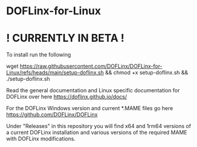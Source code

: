# DOFLinx-for-Linux

# ! CURRENTLY IN BETA !

To install run the following

wget https://raw.githubusercontent.com/DOFLinx/DOFLinx-for-Linux/refs/heads/main/setup-doflinx.sh && chmod +x setup-doflinx.sh && ./setup-doflinx.sh


Read the general documentation and Linux specific documentation for DOFLinx over here https://doflinx.github.io/docs/

For the DOFLinx Windows version and current *.MAME files go here https://github.com/DOFLinx/DOFLinx

Under "Releases" in this repository you will find x64 and 1rm64 versions of a current DOFLinx installation and various versions of the required MAME with DOFLinx modifications.
